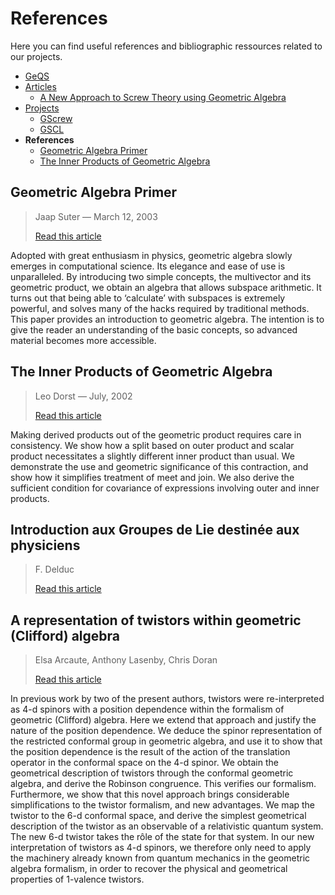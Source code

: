 # References
Here you can find useful references and bibliographic ressources related to our projects.

- [GeQS](index.md)
- [Articles](articles.md)
  - [A New Approach to Screw Theory using Geometric Algebra](articles.md#new-approach-to-screw-theory)
- [Projects](projects.md)
  - [GScrew](projects.md#gscrew)
  - [GSCL](projects.md#gscl)
- **References**
  - [Geometric Algebra Primer](references.md#geometric-algebra-primer)
  - [The Inner Products of Geometric Algebra](references.md#the-inner-products-of-geometric-algebra)

## Geometric Algebra Primer
> Jaap Suter — March 12, 2003
> 
> [Read this article](https://www.jaapsuter.com/geometric-algebra.pdf)

Adopted with great enthusiasm in physics, geometric algebra slowly emerges in computational science. Its elegance and ease of use is unparalleled. By introducing two simple concepts, the multivector and its geometric product,
we obtain an algebra that allows subspace arithmetic. It turns out that being able to ‘calculate’ with subspaces is extremely powerful, and solves many of the hacks required by traditional methods. This paper provides an introduction to geometric algebra. The intention is to give the reader an understanding of the basic concepts, so advanced material becomes more accessible.

## The Inner Products of Geometric Algebra
> Leo Dorst — July, 2002
> 
> [Read this article](https://www.researchgate.net/publication/2842332_The_Inner_Products_of_Geometric_Algebra)

Making derived products out of the geometric product requires care in consistency. We show how a split based on outer product and scalar product necessitates a slightly different inner product than usual. We demonstrate the use and geometric significance of this contraction, and show how it simplifies treatment of meet and join. We also derive the sufficient condition for covariance of expressions involving outer and inner products.

## Introduction aux Groupes de Lie destinée aux physiciens
> F. Delduc
>
> [Read this article](https://perso.ens-lyon.fr/francois.delduc/Groupes_2008.pdf)

## A representation of twistors within geometric (Clifford) algebra
> Elsa Arcaute, Anthony Lasenby, Chris Doran
>
> [Read this article](https://arxiv.org/abs/math-ph/0603037)

In previous work by two of the present authors, twistors were re-interpreted as 4-d spinors with a position dependence within the formalism of geometric (Clifford) algebra. Here we extend that approach and justify the nature of the position dependence. We deduce the spinor representation of the restricted conformal group in geometric algebra, and use it to show that the position dependence is the result of the action of the translation operator in the conformal space on the 4-d spinor. We obtain the geometrical description of twistors through the conformal geometric algebra, and derive the Robinson congruence. This verifies our formalism. Furthermore, we show that this novel approach brings considerable simplifications to the twistor formalism, and new advantages. We map the twistor to the 6-d conformal space, and derive the simplest geometrical description of the twistor as an observable of a relativistic quantum system. The new 6-d twistor takes the rôle of the state for that system. In our new interpretation of twistors as 4-d spinors, we therefore only need to apply the machinery already known from quantum mechanics in the geometric algebra formalism, in order to recover the physical and geometrical properties of 1-valence twistors.

